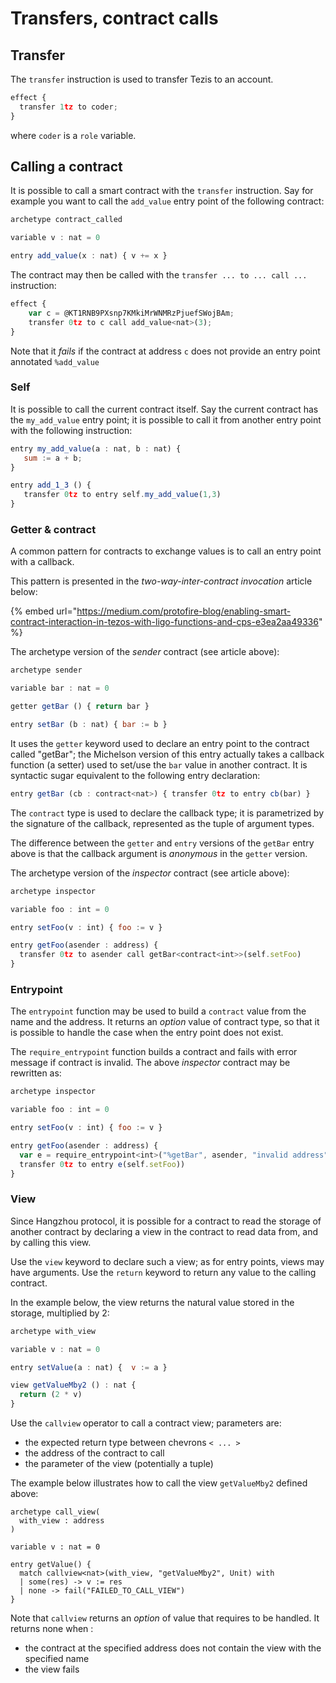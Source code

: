 # Transfers, contract calls

## Transfer

The `transfer` instruction is used to transfer Tezis to an account.

```javascript
effect {
  transfer 1tz to coder;
}
```

where `coder` is a `role` variable.

## Calling a contract

It is possible to call a smart contract with the `transfer` instruction. Say for example you want to call the `add_value` entry point of the following contract:

```javascript
archetype contract_called

variable v : nat = 0

entry add_value(x : nat) { v += x }
```

The contract may then be called with the `transfer ... to ... call ...` instruction:

```javascript
effect {
    var c = @KT1RNB9PXsnp7KMkiMrWNMRzPjuefSWojBAm;
    transfer 0tz to c call add_value<nat>(3);
}
```

Note that it _fails_ if the contract at address `c` does not provide an entry point annotated `%add_value`

### Self

It is possible to call the current contract itself. Say the current contract has the `my_add_value` entry point; it is possible to call it from another entry point with the following instruction:

```javascript
entry my_add_value(a : nat, b : nat) {
   sum := a + b;
}

entry add_1_3 () {
   transfer 0tz to entry self.my_add_value(1,3)
}
```

### Getter & contract

A common pattern for contracts to exchange values is to call an entry point with a callback.

This pattern is presented in the _two-way-inter-contract_ _invocation_ article below:

{% embed url="https://medium.com/protofire-blog/enabling-smart-contract-interaction-in-tezos-with-ligo-functions-and-cps-e3ea2aa49336" %}

The archetype version of the _sender_ contract (see article above):

```javascript
archetype sender

variable bar : nat = 0

getter getBar () { return bar }

entry setBar (b : nat) { bar := b }
```

It uses the `getter` keyword used to declare an entry point to the contract called "getBar"; the Michelson version of this entry actually takes a callback function (a setter) used to set/use the `bar` value in another contract. It is syntactic sugar equivalent to the following entry declaration:

```javascript
entry getBar (cb : contract<nat>) { transfer 0tz to entry cb(bar) }
```

The `contract` type is used to declare the callback type; it is parametrized by the signature of the callback, represented as the tuple of argument types.

The difference between the `getter` and `entry` versions of the `getBar` entry above is that the callback argument is _anonymous_ in the `getter` version.

The archetype version of the _inspector_ contract (see article above):

```javascript
archetype inspector

variable foo : int = 0

entry setFoo(v : int) { foo := v }

entry getFoo(asender : address) { 
  transfer 0tz to asender call getBar<contract<int>>(self.setFoo) 
}
```

### Entrypoint

The `entrypoint` function may be used to build a `contract` value from the name and the address. It returns an _option_ value of contract type, so that it is possible to handle the case when the entry point does not exist.

The `require_entrypoint` function builds a contract and fails with error message if contract is invalid. The above _inspector_ contract may be rewritten as:

```javascript
archetype inspector

variable foo : int = 0

entry setFoo(v : int) { foo := v }

entry getFoo(asender : address) { 
  var e = require_entrypoint<int>("%getBar", asender, "invalid address");
  transfer 0tz to entry e(self.setFoo))
}
```

### View

Since Hangzhou protocol, it is possible for a contract to read the storage of another contract by declaring a view in the contract to read data from, and by calling this view.

Use the `view` keyword to declare such a view; as for entry points, views may have arguments. Use the `return` keyword to return any value to the calling contract.

In the example below, the view returns the natural value stored in the storage, multiplied by 2:

```javascript
archetype with_view

variable v : nat = 0

entry setValue(a : nat) {  v := a }

view getValueMby2 () : nat {
  return (2 * v) 
}
```

Use the `callview` operator to call a contract view; parameters are:

* the expected return type between chevrons `< ... >`
* the address of the contract to call
* the parameter of the view (potentially a tuple)

The example below illustrates how to call the view `getValueMby2` defined above:

```
archetype call_view(
  with_view : address
)

variable v : nat = 0

entry getValue() {
  match callview<nat>(with_view, "getValueMby2", Unit) with
  | some(res) -> v := res
  | none -> fail("FAILED_TO_CALL_VIEW")
}

```

Note that `callview` returns an _option_ of value that requires to be handled. It returns none when :

* the contract at the specified address does not contain the view with the specified name
* the view fails
